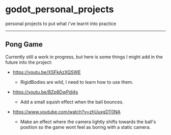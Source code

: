 # godot_personal_projects
personal projects to put what i've learnt into practice

---

## Pong Game
Currently still a work in progress, but here is some things I might add in the future into the project:

* https://youtu.be/XSFkAzXQSWE
    * RigidBodies are wild, I need to learn how to use them.

* https://youtu.be/BZp8DwPdj4s
    * Add a small squish effect when the ball bounces.

* https://www.youtube.com/watch?v=zhUuxgDT0NA
    * Make an effect where the camera lightly shifts towards the ball's position so the game wont feel as boring with a static camera.